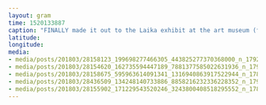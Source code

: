```yaml
---
layout: gram
time: 1520133887
caption: "FINALLY made it out to the Laika exhibit at the art museum (for Brandon's birthday!). Absolutely mind blowing. You have until May 20th. Do it!"
latitude: 
longitude: 
media:
- media/posts/201803/28158123_199698277466305_443825277370368000_n_17929765327037689.jpg
- media/posts/201803/28154620_162735594447189_7881377585022631936_n_17927345497003699.jpg
- media/posts/201803/28158675_595963614091341_1316940863917522944_n_17868276937213216.jpg
- media/posts/201803/28436509_134248140733886_8858216232336228352_n_17919609868076889.jpg
- media/posts/201803/28155902_171229543520246_3243800408518295552_n_17868342367211103.jpg
---
```

